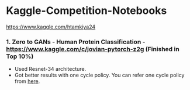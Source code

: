 # Kaggle-Competition-Notebooks
https://www.kaggle.com/htamkiya24

### 1. Zero to GANs - Human Protein Classification - https://www.kaggle.com/c/jovian-pytorch-z2g (Finished in Top 10%) ###
  * Used Resnet-34 architecture.
  * Got better results with one cycle policy. You can refer one cycle policy from <a href='https://towardsdatascience.com/finding-good-learning-rate-and-the-one-cycle-policy-7159fe1db5d6#:~:text=Author%20recommends%20to%20do%20one,learning%20rate%20in%20step%202.'> here</a>.
  
  
  
